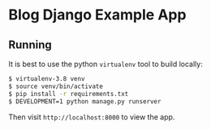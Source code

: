 # Blog Django Example App

## Running

It is best to use the python `virtualenv` tool to build locally:

```sh
$ virtualenv-3.8 venv
$ source venv/bin/activate
$ pip install -r requirements.txt
$ DEVELOPMENT=1 python manage.py runserver
```

Then visit `http://localhost:8000` to view the app.

